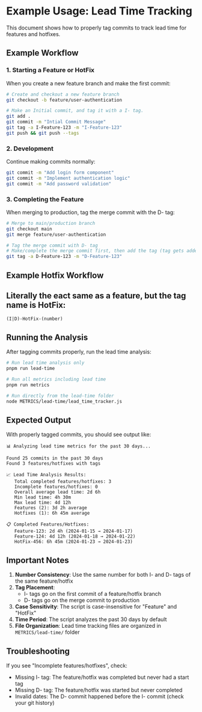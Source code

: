 # Example Usage: Lead Time Tracking

This document shows how to properly tag commits to track lead time for features and hotfixes.

## Example Workflow

### 1. Starting a Feature or HotFix

When you create a new feature branch and make the first commit:

```bash
# Create and checkout a new feature branch
git checkout -b feature/user-authentication

# Make an Initial commit, and tag it with a I- tag.
git add .
git commit -m "Intial Commit Message"
git tag -a I-Feature-123 -m "I-Feature-123"
git push && git push --tags
```

### 2. Development

Continue making commits normally:

```bash
git commit -m "Add login form component"
git commit -m "Implement authentication logic"
git commit -m "Add password validation"
```

### 3. Completing the Feature

When merging to production, tag the merge commit with the D- tag:

```bash
# Merge to main/production branch
git checkout main
git merge feature/user-authentication

# Tag the merge commit with D- tag
# Make/complete the merge commit first, then add the tag (tag gets added to current commit, so we want to add it to the merge commit once it is completed)
git tag -a D-Feature-123 -m "D-Feature-123"
```

## Example Hotfix Workflow

## Literally the eact same as a feature, but the tag name is HotFix:

```
(I|D)-HotFix-(number)
```

## Running the Analysis

After tagging commits properly, run the lead time analysis:

```bash
# Run lead time analysis only
pnpm run lead-time

# Run all metrics including lead time
pnpm run metrics

# Run directly from the lead-time folder
node METRICS/lead-time/lead_time_tracker.js
```

## Expected Output

With properly tagged commits, you should see output like:

```
📊 Analyzing lead time metrics for the past 30 days...

Found 25 commits in the past 30 days
Found 3 features/hotfixes with tags

📈 Lead Time Analysis Results:
   Total completed features/hotfixes: 3
   Incomplete features/hotfixes: 0
   Overall average lead time: 2d 6h
   Min lead time: 4h 30m
   Max lead time: 4d 12h
   Features (2): 3d 2h average
   Hotfixes (1): 6h 45m average

📋 Completed Features/Hotfixes:
   Feature-123: 2d 4h (2024-01-15 → 2024-01-17)
   Feature-124: 4d 12h (2024-01-18 → 2024-01-22)
   HotFix-456: 6h 45m (2024-01-23 → 2024-01-23)
```

## Important Notes

1. **Number Consistency**: Use the same number for both I- and D- tags of the same feature/hotfix
2. **Tag Placement**:
   - I- tags go on the first commit of a feature/hotfix branch
   - D- tags go on the merge commit to production
3. **Case Sensitivity**: The script is case-insensitive for "Feature" and "HotFix"
4. **Time Period**: The script analyzes the past 30 days by default
5. **File Organization**: Lead time tracking files are organized in `METRICS/lead-time/` folder

## Troubleshooting

If you see "Incomplete features/hotfixes", check:

- Missing I- tag: The feature/hotfix was completed but never had a start tag
- Missing D- tag: The feature/hotfix was started but never completed
- Invalid dates: The D- commit happened before the I- commit (check your git history)
